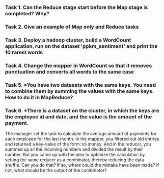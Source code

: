 ### Task 1. Can the Reduce stage start before the Map stage is completed? Why?

### Task 2. Give an example of Map only and Reduce tasks


### Task 3. Deploy a hadoop cluster, build a WordCount application, run on the dataset 'ppkm_sentiment' and print the 10 rarest words


### Task 4. Change the mapper in WordCount so that it removes punctuation and converts all words to the same case


### Task 5. *You have two datasets with the same keys. You need to combine them by summing the values ​​with the same keys. How to do it in MapReduce?


### Task 6. *There is a dataset on the cluster, in which the keys are the employee id and date, and the value is the amount of the payment. 
The manager set the task to calculate the average amount of payments for each employee for the last month. 
In the mapper, you filtered out old entries and returned a key-value of the form: id-money. 
And in the reducer, you summed up all the incoming numbers and divided the result by their number. But you came up with the idea to optimize the calculation by setting the same reducer as a combinator, thereby reducing the data shuffle. Can you do that? If so, where could the mistake have been made? If not, what should be the output of the combinator?


